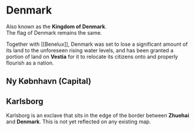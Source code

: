 # Denmark 
Also known as the **Kingdom of Denmark**. \
The flag of Denmark remains the same.

Together with [[Benelux]], Denmark was set to lose a significant amount of its land to the unforeseen rising water levels, and has been granted a portion of land on **Vestia** for it to relocate its citizens onto and properly flourish as a nation.

## Ny Købnhavn (Capital)

## Karlsborg
Karlsborg is an exclave that sits in the edge of the border between **Zhuehai** and **Denmark**. This is not yet reflected on any existing map.
